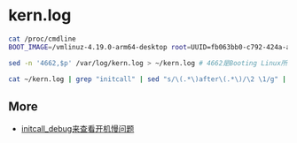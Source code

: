 # kern.log

```bash
cat /proc/cmdline 
BOOT_IMAGE=/vmlinuz-4.19.0-arm64-desktop root=UUID=fb063bb0-c792-424a-a779-05f5cdab3dcf ro video=efifb:nobgrt splash console=tty plymouth.ignore-serial-consoles ignore_loglevel initcall_debug DEEPIN_GFXMODE= ima_appraise=off libahci.ignore_sss=1
```

```bash
sed -n '4662,$p' /var/log/kern.log > ~/kern.log # 4662是Booting Linux所在行
```

```bash
cat ~/kern.log | grep "initcall" | sed "s/\(.*\)after\(.*\)/\2 \1/g" | sort -n
```

## More

- [initcall_debug来查看开机慢问题](https://blog.csdn.net/rikeyone/article/details/84258391)
